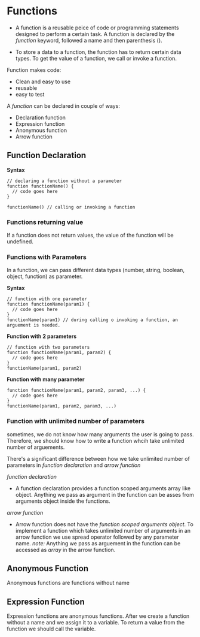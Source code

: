 # Functions
+ A function is a reusable peice of code or programming statements designed to perform a certain task. A function is declared by the *function* keyword, followed a name and then parenthesis ().

+ To store a data to a function, the function has to return certain data types. To get the value of a function, we call or invoke a function.

Function makes code:
- Clean and easy to use
- reusable
- easy to test

A *function* can be declared in couple of ways:
* Declaration function
* Expression function
* Anonymous function
* Arrow function

## Function Declaration
**Syntax**
```
// declaring a function without a parameter
function functionName() {
  // code goes here
}

functionName() // calling or invoking a function
```
### Functions returning value
If a function does not return values, the value of the function will be undefined.

### Functions with Parameters
In a function, we can pass different data types (number, string, boolean, object, function) as parameter.

**Syntax**
```
// function with one parameter
function functionName(param1) {
  // code goes here
}
functionName(param1) // during calling o invoking a function, an arguement is needed.
```

**Function with 2 parameters**
```
// function with two parameters
function functionName(param1, param2) {
  // code goes here
}
functionName(param1, param2) 
```

**Function with many parameter**
```
function functionName(param1, param2, param3, ...) {
  // code goes here
}
functionName(param1, param2, param3, ...)
```

### Function with unlimited number of parameters
sometimes, we do not know how many arguments the user is going to pass. Therefore, we should know how to write a function whcih take unlimited number of arguements.

There's a significant difference between how we take unlimited number of parameters in *function declaration* and *arrow function* 

*function declaration*
* A function declaration provides a function scoped arguments array like object. Anything we pass as argument in the function can be asses from arguments object inside the functions.

*arrow function*
* Arrow function does not have the *function scoped arguments object*. To implement a function which takes unlimited number of arguments in an arrow function we use spread operator followed by any parameter name.
*note:* Anything we pass as arguement in the function can be accessed as *array* in the arrow function.

## Anonymous Function
Anonymous functions are functions without name

## Expression Function
Expression functions are anonymous functions. After we create a function without a name and we assign it to a variable. To return a value from the function we should call the variable.